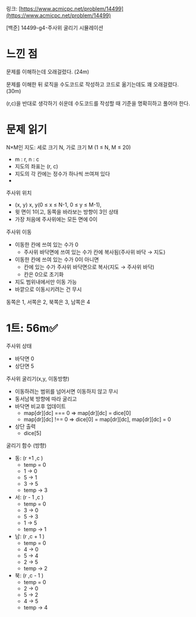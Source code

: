 링크: [https://www.acmicpc.net/problem/14499](https://www.acmicpc.net/problem/14499)

[백준] 14499-g4-주사위 굴리기 시뮬레이션

# 느낀 점

문제를 이해하는데 오래걸렸다. (24m)

문제를 이해한 뒤 로직을 수도코드로 작성하고 코드로 옮기는데도 꽤 오래걸렸다. (30m)

(r,c)을 반대로 생각하기 쉬운데 수도코드를 작성할 때 기준을 명확히하고 풀어야 한다.

# 문제 읽기

N×M인 지도: 세로 크기 N, 가로 크기 M (1 ≤ N, M ≤ 20)

- m : r, n : c
- 지도의 좌표는 (r, c)
- 지도의 각 칸에는 정수가 하나씩 쓰여져 있다
-

주사위 위치

- (x, y) x, y(0 ≤ x ≤ N-1, 0 ≤ y ≤ M-1),
- 윗 면이 1이고, 동쪽을 바라보는 방향이 3인 상태
- 가장 처음에 주사위에는 모든 면에 0이

주사위 이동

- 이동한 칸에 쓰여 있는 수가 0
  - 주사위 바닥면에 쓰여 있는 수가 칸에 복사됨(주사위 바닥 → 지도)
- 이동한 칸에 쓰여 있는 수가 0이 아니면
  - 칸에 있는 수가 주사위 바닥면으로 복사(지도 → 주사위 바닥)
  - 칸은 0으로 초기화
- 지도 범위내에서만 이동 가능
- 바깥으로 이동시키려는 건 무시

동쪽은 1, 서쪽은 2, 북쪽은 3, 남쪽은 4

# 1트: 56m✅

주사위 상태

- 바닥면 0
- 상단면 5

주사위 굴리기(x,y, 이동방향)

- 이동하려는 범위를 넘어서면 이동하지 않고 무시
- 동서남북 방향에 따라 굴리고
- 바닥면 비교후 업데이트
  - map[dr][dc] === 0 ⇒ map[dr][dc] = dice[0]
  - map[dr][dc] !== 0 ⇒ dice[0] = map[dr][dc], map[dr][dc] = 0
- 상단 출력
  - dice[5]

굴리기 함수 (방향)

- 동: (r +1 ,c )
  - temp = 0
  - 1 → 0
  - 5 → 1
  - 3 → 5
  - temp → 3
- 서: (r - 1 ,c )
  - temp = 0
  - 3 → 0
  - 5 → 3
  - 1 → 5
  - temp → 1
- 남: (r ,c + 1 )
  - temp = 0
  - 4 → 0
  - 5 → 4
  - 2 → 5
  - temp → 2
- 북: (r ,c - 1 )
  - temp = 0
  - 2 → 0
  - 5 → 2
  - 4 → 5
  - temp → 4
